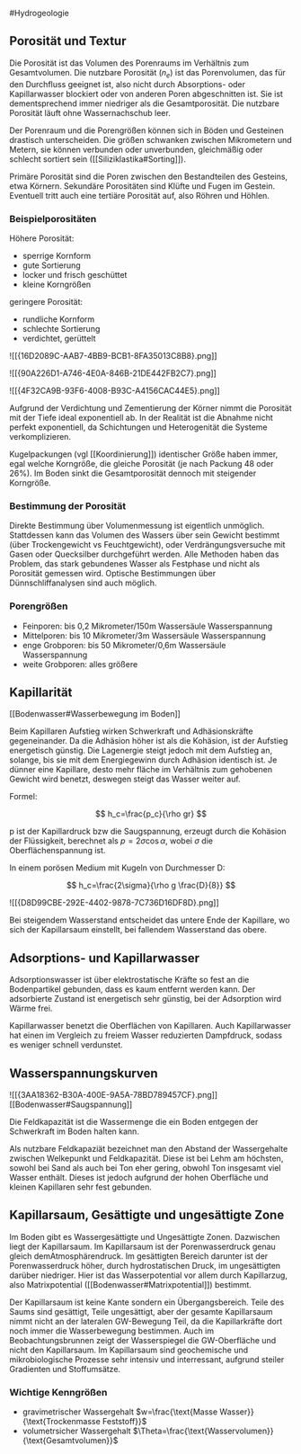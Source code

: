 #Hydrogeologie 

## Porosität und Textur

Die Porosität ist das Volumen des Porenraums im Verhältnis zum Gesamtvolumen. Die nutzbare Porosität ($n_e$) ist das Porenvolumen, das für den Durchfluss geeignet ist, also nicht durch Absorptions- oder Kapillarwasser blockiert oder von anderen Poren abgeschnitten ist. Sie ist dementsprechend immer niedriger als die Gesamtporosität. Die nutzbare Porosität läuft ohne Wassernachschub leer.

Der Porenraum und die Porengrößen können sich in Böden und Gesteinen drastisch unterscheiden. Die größen schwanken zwischen Mikrometern und Metern, sie können verbunden oder unverbunden, gleichmäßig oder schlecht sortiert sein ([[Siliziklastika#Sorting]]).

Primäre Porosität sind die Poren zwischen den Bestandteilen des Gesteins, etwa Körnern. Sekundäre Porositäten sind Klüfte und Fugen im Gestein. Eventuell tritt auch eine tertiäre Porosität auf, also Röhren und Höhlen.

### Beispielporositäten

Höhere Porosität:
- sperrige Kornform
- gute Sortierung
- locker und frisch geschüttet
- kleine Korngrößen

geringere Porosität:
- rundliche Kornform
- schlechte Sortierung
- verdichtet, gerüttelt

![[{16D2089C-AAB7-4BB9-BCB1-8FA35013C8B8}.png]]

![[{90A226D1-A746-4E0A-846B-21DE442FB2C7}.png]]

![[{4F32CA9B-93F6-4008-B93C-A4156CAC44E5}.png]]

Aufgrund der Verdichtung und Zementierung der Körner nimmt die Porosität mit der Tiefe ideal exponentiell ab. In der Realität ist die Abnahme nicht perfekt exponentiell, da Schichtungen und Heterogenität die Systeme verkomplizieren.

Kugelpackungen (vgl [[Koordinierung]]) identischer Größe haben immer, egal welche Korngröße, die gleiche Porosität (je nach Packung 48 oder 26%). Im Boden sinkt die Gesamtporosität dennoch mit steigender Korngröße.

### Bestimmung der Porosität

Direkte Bestimmung über Volumenmessung ist eigentlich unmöglich. Stattdessen kann das Volumen des Wassers über sein Gewicht bestimmt (über Trockengewicht vs Feuchtgewicht), oder Verdrängungsversuche mit Gasen oder Quecksilber durchgeführt werden. Alle Methoden haben das Problem, das stark gebundenes Wasser als Festphase und nicht als Porosität gemessen wird. Optische Bestimmungen über Dünnschliffanalysen sind auch möglich.

### Porengrößen

- Feinporen: bis 0,2 Mikrometer/150m Wassersäule Wasserspannung
- Mittelporen: bis 10 Mikrometer/3m Wassersäule Wasserspannung
- enge Grobporen: bis 50 Mikrometer/0,6m Wassersäule Wasserspannung
- weite Grobporen: alles größere

## Kapillarität

[[Bodenwasser#Wasserbewegung im Boden]]

Beim Kapillaren Aufstieg wirken Schwerkraft und Adhäsionskräfte gegeneinander. Da die Adhäsion höher ist als die Kohäsion, ist der Aufstieg energetisch günstig. Die Lagenergie steigt jedoch mit dem Aufstieg an, solange, bis sie mit dem Energiegewinn durch Adhäsion identisch ist. Je dünner eine Kapillare, desto mehr fläche im Verhältnis zum gehobenen Gewicht wird benetzt, deswegen steigt das Wasser weiter auf.

Formel:

$$
h_c=\frac{p_c}{\rho gr}
$$

p ist der Kapillardruck bzw die Saugspannung, erzeugt durch die Kohäsion der Flüssigkeit, berechnet als $p=2\sigma \cos \alpha$, wobei $\sigma$ die Oberflächenspannung ist.

In einem porösen Medium mit Kugeln von Durchmesser D:

$$
h_c=\frac{2\sigma}{\rho g \frac{D}{8}}
$$

![[{D8D99CBE-292E-4402-9878-7C736D16DF8D}.png]]

Bei steigendem Wasserstand entscheidet das untere Ende der Kapillare, wo sich der Kapillarsaum einstellt, bei fallendem Wasserstand das obere.

## Adsorptions- und Kapillarwasser

Adsorptionswasser ist über elektrostatische Kräfte so fest an die Bodenpartikel gebunden, dass es kaum entfernt werden kann. Der adsorbierte Zustand ist energetisch sehr günstig, bei der Adsorption wird Wärme frei.

Kapillarwasser benetzt die Oberflächen von Kapillaren. Auch Kapillarwasser hat einen im Vergleich zu freiem Wasser reduzierten Dampfdruck, sodass es weniger schnell verdunstet.

## Wasserspannungskurven

![[{3AA18362-B30A-400E-9A5A-78BD789457CF}.png]]
[[Bodenwasser#Saugspannung]]

Die Feldkapazität ist die Wassermenge die ein Boden entgegen der Schwerkraft im Boden halten kann.

Als nutzbare Feldkapaziät bezeichnet man den Abstand der Wassergehalte zwischen Welkepunkt und Feldkapazität. Diese ist bei Lehm am höchsten, sowohl bei Sand als auch bei Ton eher gering, obwohl Ton insgesamt viel Wasser enthält. Dieses ist jedoch aufgrund der hohen Oberfläche und kleinen Kapillaren sehr fest gebunden.

## Kapillarsaum, Gesättigte und ungesättigte Zone

Im Boden gibt es Wassergesättigte und Ungesättigte Zonen. Dazwischen liegt der Kapillarsaum.
Im Kapillarsaum ist der Porenwasserdruck genau gleich demAtmosphärendruck. Im gesättigten Bereich darunter ist der Porenwasserdruck höher, durch hydrostatischen Druck, im ungesättigten darüber niedriger. Hier ist das Wasserpotential vor allem durch Kapillarzug, also Matrixpotential ([[Bodenwasser#Matrixpotential]]) bestimmt. 

Der Kapillarsaum ist keine Kante sondern ein Übergangsbereich. Teile des Saums sind gesättigt, Teile ungesättigt, aber der gesamte Kapillarsaum nimmt nicht an der lateralen GW-Bewegung Teil, da die Kapillarkräfte dort noch immer die Wasserbewegung bestimmen. Auch im Beobachtungsbrunnen zeigt der Wasserspiegel die GW-Oberfläche und nicht den Kapillarsaum. Im Kapillarsaum sind geochemische und mikrobiologische Prozesse sehr intensiv und interressant, aufgrund steiler Gradienten und Stoffumsätze.

### Wichtige Kenngrößen

- gravimetrischer Wassergehalt $w=\frac{\text{Masse Wasser}}{\text{Trockenmasse Feststoff}}$
- volumetrsicher Wassergehalt $\Theta=\frac{\text{Wasservolumen}}{\text{Gesamtvolumen}}$

